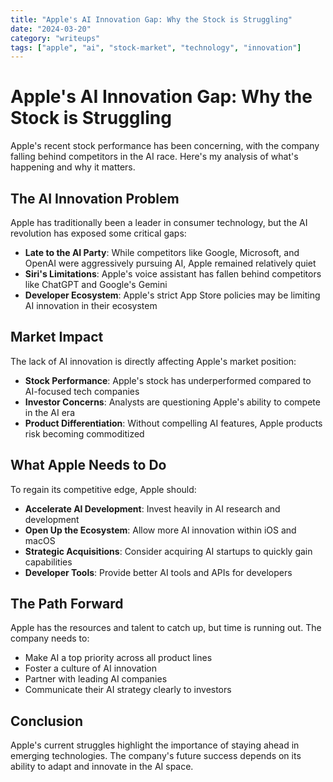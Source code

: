 ```yaml
---
title: "Apple's AI Innovation Gap: Why the Stock is Struggling"
date: "2024-03-20"
category: "writeups"
tags: ["apple", "ai", "stock-market", "technology", "innovation"]
---
```


# Apple's AI Innovation Gap: Why the Stock is Struggling

Apple's recent stock performance has been concerning, with the company falling behind competitors in the AI race. Here's my analysis of what's happening and why it matters.

## The AI Innovation Problem

Apple has traditionally been a leader in consumer technology, but the AI revolution has exposed some critical gaps:

- **Late to the AI Party**: While competitors like Google, Microsoft, and OpenAI were aggressively pursuing AI, Apple remained relatively quiet
- **Siri's Limitations**: Apple's voice assistant has fallen behind competitors like ChatGPT and Google's Gemini
- **Developer Ecosystem**: Apple's strict App Store policies may be limiting AI innovation in their ecosystem

## Market Impact

The lack of AI innovation is directly affecting Apple's market position:

- **Stock Performance**: Apple's stock has underperformed compared to AI-focused tech companies
- **Investor Concerns**: Analysts are questioning Apple's ability to compete in the AI era
- **Product Differentiation**: Without compelling AI features, Apple products risk becoming commoditized

## What Apple Needs to Do

To regain its competitive edge, Apple should:

- **Accelerate AI Development**: Invest heavily in AI research and development
- **Open Up the Ecosystem**: Allow more AI innovation within iOS and macOS
- **Strategic Acquisitions**: Consider acquiring AI startups to quickly gain capabilities
- **Developer Tools**: Provide better AI tools and APIs for developers

## The Path Forward

Apple has the resources and talent to catch up, but time is running out. The company needs to:

- Make AI a top priority across all product lines
- Foster a culture of AI innovation
- Partner with leading AI companies
- Communicate their AI strategy clearly to investors

## Conclusion

Apple's current struggles highlight the importance of staying ahead in emerging technologies. The company's future success depends on its ability to adapt and innovate in the AI space. 